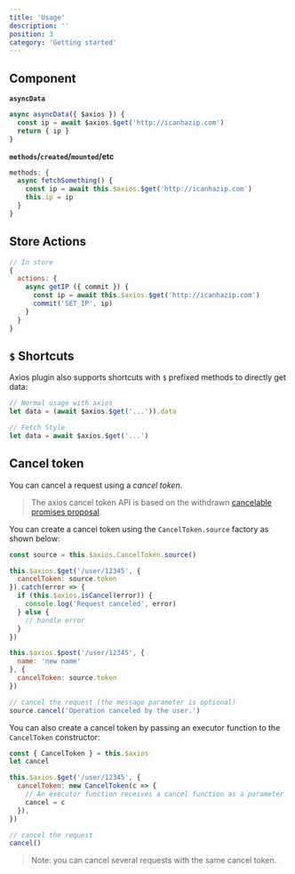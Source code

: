 ```yaml
---
title: 'Usage'
description: ''
position: 3
category: 'Getting started'
---
```



## Component

**`asyncData`**

```js
async asyncData({ $axios }) {
  const ip = await $axios.$get('http://icanhazip.com')
  return { ip }
}
```

**`methods`/`created`/`mounted`/etc**

```js
methods: {
  async fetchSomething() {
    const ip = await this.$axios.$get('http://icanhazip.com')
    this.ip = ip
  }
}
```

## Store Actions

```js
// In store
{
  actions: {
    async getIP ({ commit }) {
      const ip = await this.$axios.$get('http://icanhazip.com')
      commit('SET_IP', ip)
    }
  }
}
```

## `$` Shortcuts

Axios plugin also supports shortcuts with `$` prefixed methods to directly get data:

```js
// Normal usage with axios
let data = (await $axios.$get('...')).data

// Fetch Style
let data = await $axios.$get('...')
```

## Cancel token

You can cancel a request using a _cancel token_.

> The axios cancel token API is based on the withdrawn [cancelable promises proposal](https://github.com/tc39/proposal-cancelable-promises).

You can create a cancel token using the `CancelToken.source` factory as shown below:

```js
const source = this.$axios.CancelToken.source()

this.$axios.$get('/user/12345', {
  cancelToken: source.token
}).catch(error => {
  if (this.$axios.isCancel(error)) {
    console.log('Request canceled', error)
  } else {
    // handle error
  }
})

this.$axios.$post('/user/12345', {
  name: 'new name'
}, {
  cancelToken: source.token
})

// cancel the request (the message parameter is optional)
source.cancel('Operation canceled by the user.')
```

You can also create a cancel token by passing an executor function to the `CancelToken` constructor:

```js
const { CancelToken } = this.$axios
let cancel

this.$axios.$get('/user/12345', {
  cancelToken: new CancelToken(c => {
    // An executor function receives a cancel function as a parameter
    cancel = c
  }),
})

// cancel the request
cancel()
```

> Note: you can cancel several requests with the same cancel token.
